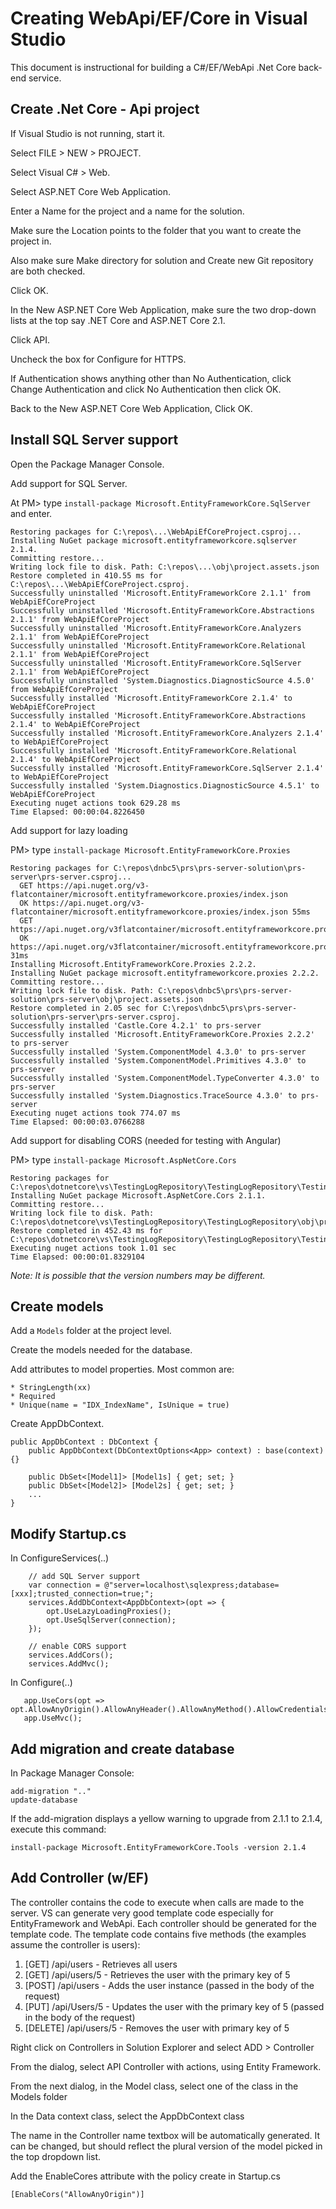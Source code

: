 # Creating WebApi/EF/Core in Visual Studio

This document is instructional for building a C#/EF/WebApi .Net Core back-end service.

## Create .Net Core - Api project

If Visual Studio is not running, start it.

Select FILE > NEW > PROJECT.

Select Visual C# > Web.

Select ASP.NET Core Web Application. 

Enter a Name for the project and a name for the solution. 

Make sure the Location points to the folder that you want to create the project in. 

Also make sure Make directory for solution and Create new Git repository are both checked. 

Click OK.

In the New ASP.NET Core Web Application, make sure the two drop-down lists at the top say .NET Core and ASP.NET Core 2.1. 

Click API. 

Uncheck the box for Configure for HTTPS. 

If Authentication shows anything other than No Authentication, click Change Authentication and click No Authentication then click OK. 

Back to the New ASP.NET Core Web Application, Click OK.

## Install SQL Server support

Open the Package Manager Console.

Add support for SQL Server.

At PM> type `install-package Microsoft.EntityFrameworkCore.SqlServer` and enter.

```
Restoring packages for C:\repos\...\WebApiEfCoreProject.csproj...
Installing NuGet package microsoft.entityframeworkcore.sqlserver 2.1.4.
Committing restore...
Writing lock file to disk. Path: C:\repos\...\obj\project.assets.json
Restore completed in 410.55 ms for C:\repos\...\WebApiEfCoreProject.csproj.
Successfully uninstalled 'Microsoft.EntityFrameworkCore 2.1.1' from WebApiEfCoreProject
Successfully uninstalled 'Microsoft.EntityFrameworkCore.Abstractions 2.1.1' from WebApiEfCoreProject
Successfully uninstalled 'Microsoft.EntityFrameworkCore.Analyzers 2.1.1' from WebApiEfCoreProject
Successfully uninstalled 'Microsoft.EntityFrameworkCore.Relational 2.1.1' from WebApiEfCoreProject
Successfully uninstalled 'Microsoft.EntityFrameworkCore.SqlServer 2.1.1' from WebApiEfCoreProject
Successfully uninstalled 'System.Diagnostics.DiagnosticSource 4.5.0' from WebApiEfCoreProject
Successfully installed 'Microsoft.EntityFrameworkCore 2.1.4' to WebApiEfCoreProject
Successfully installed 'Microsoft.EntityFrameworkCore.Abstractions 2.1.4' to WebApiEfCoreProject
Successfully installed 'Microsoft.EntityFrameworkCore.Analyzers 2.1.4' to WebApiEfCoreProject
Successfully installed 'Microsoft.EntityFrameworkCore.Relational 2.1.4' to WebApiEfCoreProject
Successfully installed 'Microsoft.EntityFrameworkCore.SqlServer 2.1.4' to WebApiEfCoreProject
Successfully installed 'System.Diagnostics.DiagnosticSource 4.5.1' to WebApiEfCoreProject
Executing nuget actions took 629.28 ms
Time Elapsed: 00:00:04.8226450
```

Add support for lazy loading

PM> type `install-package Microsoft.EntityFrameworkCore.Proxies`

```
Restoring packages for C:\repos\dnbc5\prs\prs-server-solution\prs-server\prs-server.csproj...
  GET https://api.nuget.org/v3-flatcontainer/microsoft.entityframeworkcore.proxies/index.json
  OK https://api.nuget.org/v3-flatcontainer/microsoft.entityframeworkcore.proxies/index.json 55ms
  GET https://api.nuget.org/v3flatcontainer/microsoft.entityframeworkcore.proxies/2.2.2/microsoft.entityframeworkcore.proxies.2.2.2.nupkg
  OK https://api.nuget.org/v3flatcontainer/microsoft.entityframeworkcore.proxies/2.2.2/microsoft.entityframeworkcore.proxies.2.2.2.nupkg 31ms
Installing Microsoft.EntityFrameworkCore.Proxies 2.2.2.
Installing NuGet package microsoft.entityframeworkcore.proxies 2.2.2.
Committing restore...
Writing lock file to disk. Path: C:\repos\dnbc5\prs\prs-server-solution\prs-server\obj\project.assets.json
Restore completed in 2.05 sec for C:\repos\dnbc5\prs\prs-server-solution\prs-server\prs-server.csproj.
Successfully installed 'Castle.Core 4.2.1' to prs-server
Successfully installed 'Microsoft.EntityFrameworkCore.Proxies 2.2.2' to prs-server
Successfully installed 'System.ComponentModel 4.3.0' to prs-server
Successfully installed 'System.ComponentModel.Primitives 4.3.0' to prs-server
Successfully installed 'System.ComponentModel.TypeConverter 4.3.0' to prs-server
Successfully installed 'System.Diagnostics.TraceSource 4.3.0' to prs-server
Executing nuget actions took 774.07 ms
Time Elapsed: 00:00:03.0766288

```

Add support for disabling CORS (needed for testing with Angular)

PM> type `install-package Microsoft.AspNetCore.Cors`

```
Restoring packages for C:\repos\dotnetcore\vs\TestingLogRepository\TestingLogRepository\TestingLogRepository.csproj...
Installing NuGet package Microsoft.AspNetCore.Cors 2.1.1.
Committing restore...
Writing lock file to disk. Path: C:\repos\dotnetcore\vs\TestingLogRepository\TestingLogRepository\obj\project.assets.json
Restore completed in 452.43 ms for C:\repos\dotnetcore\vs\TestingLogRepository\TestingLogRepository\TestingLogRepository.csproj.
Executing nuget actions took 1.01 sec
Time Elapsed: 00:00:01.8329104
```

_Note: It is possible that the version numbers may be different._

## Create models

Add a `Models` folder at the project level.

Create the models needed for the database.

Add attributes to model properties. Most common are:

    * StringLength(xx)
    * Required
    * Unique(name = "IDX_IndexName", IsUnique = true)

Create AppDbContext.

```
public AppDbContext : DbContext {
    public AppDbContext(DbContextOptions<App> context) : base(context) {}

    public DbSet<[Model1]> [Model1s] { get; set; }
    public DbSet<[Model2]> [Model2s] { get; set; }
    ...
}
```

## Modify Startup.cs

In ConfigureServices(..)

```
    // add SQL Server support
    var connection = @"server=localhost\sqlexpress;database=[xxx];trusted_connection=true;";
    services.AddDbContext<AppDbContext>(opt => {
        opt.UseLazyLoadingProxies();
        opt.UseSqlServer(connection);
    });

    // enable CORS support
    services.AddCors();   
    services.AddMvc();
```

In Configure(..)

```
   app.UseCors(opt => opt.AllowAnyOrigin().AllowAnyHeader().AllowAnyMethod().AllowCredentials());
   app.UseMvc();
```

## Add migration and create database

In Package Manager Console:

```
add-migration ".."
update-database
```

If the add-migration displays a yellow warning to upgrade from 2.1.1 to 2.1.4, execute this command:

```
install-package Microsoft.EntityFrameworkCore.Tools -version 2.1.4
```

## Add Controller (w/EF)

The controller contains the code to execute when calls are made to the server. VS can generate very good template code especially for EntityFramework and WebApi. Each controller should be generated for the template code. The template code contains five methods (the examples assume the controller is users):

1. [GET] /api/users - Retrieves all users
2. [GET] /api/users/5 - Retrieves the user with the primary key of 5
3. [POST] /api/users - Adds the user instance (passed in the body of the request)
4. [PUT] /api/Users/5 - Updates the user with the primary key of 5 (passed in the body of the request)
5. [DELETE] /api/users/5 - Removes the user with primary key of 5

Right click on Controllers in Solution Explorer and select ADD > Controller

From the dialog, select API Controller with actions, using Entity Framework.

From the next dialog, in the Model class, select one of the class in the Models folder

In the Data context class, select the AppDbContext class

The name in the Controller name textbox will be automatically generated. It can be changed, but should reflect the plural version of the model picked in the top dropdown list.

Add the EnableCores attribute with the policy create in Startup.cs

```
[EnableCors("AllowAnyOrigin")]
```

